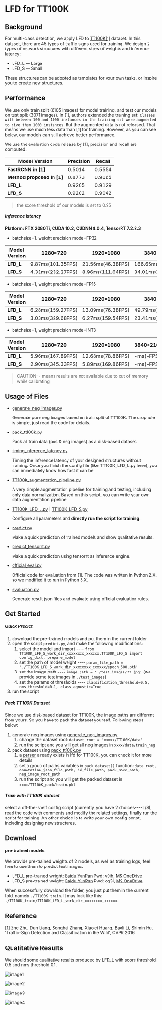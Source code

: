 # LFD for TT100K

## Background
For multi-class detection, we apply LFD to [TT100K[1]](http://cg.cs.tsinghua.edu.cn/traffic-sign/) dataset. In this dataset, there are 45 types of traffic signs used for training. 
We design 2 types of network structures with different sizes of weights and inference latency:
* LFD_L — Large
* LFD_S — Small

These structures can be adopted as templates for your own tasks, or inspire you to create new structures.

## Performance
We use only train split (6105 images) for model training, and test our models on test split (3071 images). In [1], authors extended the training set: `Classes with
between 100 and 1000 instances in the training set were augmented to give them 1000 instances`. But the augmented data is not released. That means we use much less
data than [1] for training. However, as you can see below, our models can still achieve better performance.

We use the evaluation code release by [1], precision and recall are computed.

Model Version|Precision|Recall
------|--------|----------
**FastRCNN in [1]**|0.5014    |0.5554
**Method proposed in [1]**|0.8773 | 0.9065
**LFD_L**|0.9205 |0.9129 
**LFD_S**|0.9202 |0.9042 
> the score threshold of our models is set to 0.95

##### Inference latency

**Platform: RTX 2080Ti, CUDA 10.2, CUDNN 8.0.4, TensorRT 7.2.2.3**

* batchsize=1, weight precision mode=FP32

Model Version|1280×720|1920×1080|3840×2160
-------------|-------|-------|--------
**LFD_L**|9.87ms(101.35FPS)|21.56ms(46.38FPS)|166.66ms(6.00FPS)
**LFD_S**|4.31ms(232.27FPS)|8.96ms(111.64FPS)|34.01ms(29.36FPS)

* batchsize=1, weight precision mode=FP16

Model Version|1280×720|1920×1080|3840×2160
-------------|-------|-------|--------
**LFD_L**|6.28ms(159.27FPS)|13.09ms(76.38FPS)|49.79ms(20.09FPS)
**LFD_S**|3.03ms(329.68FPS)|6.27ms(159.54FPS)|23.41ms(42.72FPS)

* batchsize=1, weight precision mode=INT8

Model Version|1280×720|1920×1080|3840×2160
-------------|-------|-------|--------
**LFD_L**|5.96ms(167.89FPS)|12.68ms(78.86FPS)|-ms(-FPS)
**LFD_S**|2.90ms(345.33FPS)|5.89ms(169.86FPS)|-ms(-FPS)

> CAUTION: `-` means results are not available due to out of memory while calibrating

## Usage of Files
* [generate_neg_images.py](./generate_neg_images.py) 
    
  Generate pure neg images based on train split of TT100K. The crop rule is simple, just read the code for details.
 
* [pack_tt100k.py](./pack_tt100k.py)
  
  Pack all train data (pos & neg images) as a disk-based dataset.
 
* [timing_inference_latency.py](./timing_inference_latency.py)

  Timing the inference latency of your designed structures without training. 
  Once you finish the config file (like TT100K_LFD_L.py here), you can immediately know how fast it can be.
 
* [TT100K_augmentation_pipeline.py](./TT100K_augmentation_pipeline.py)

  A very simple augmentation pipeline for training and testing, including only data normalization. Based on this script, you can write your own 
  data augmentation pipeline.
 
* [TT100K_LFD_L.py](./TT100K_LFD_L.py) | [TT100K_LFD_S.py](./TT100K_LFD_S.py)
  
  Configure all parameters and **directly run the script for training**.

* [predict.py](./predict.py)

  Make a quick prediction of trained models and show qualitative results.
 
* [predict_tensorrt.py](./predict_tensorrt.py)

  Make a quick prediction using tensorrt as inference engine.

* [official_eval.py](./official_eval.py)
  
  Official code for evaluation from [1]. The code was written in Python 2.X, so we modified it to run in Python 3.X.

* [evaluation.py](./evaluation.py)

  Generate result json files and evaluate using official evaluation rules.
  
## Get Started
##### Quick Predict
1. download the pre-trained models and put them in the current folder
2. open the script `predict.py`, and make the following modifications:
    1. select the model and import ---- `from TT100K_LFD_S_work_dir_xxxxxxxx_xxxxxx.TT100K_LFD_S import config_dict, prepare_model`
    2. set the path of model weight ---- `param_file_path = './TT100K_LFD_S_work_dir_xxxxxxxx_xxxxxx/epoch_500.pth'`
    3. set the image path ---- `image_path = './test_images/73.jpg'` (we provide some test images in `./test_images`)
    4. set the params of thresholds ---- `classification_threshold=0.5, nms_threshold=0.1, class_agnostic=True`
3. run the script

##### Pack TT100K Dataset
Since we use disk-based dataset for TT100K, the image paths are different from yours. So you have to pack the dataset yourself.
Following steps below:
1. generate neg images using [generate_neg_images.py](./generate_neg_images.py) 
   1. change the dataset root: `dataset_root = 'xxxxx/TT100K/data'`
   2. run the script and you will get all neg images in `xxxx/data/train_neg`
2. pack dataset using [pack_tt100k.py](./pack_tt100k.py)
   1. a [parser](../lfd/data_pipeline/dataset/tt100k_parser.py) already exists in lfd for TT100K, you can check it for more details
   2. set a group of paths variables in `pack_dataset()` function: `data_root, annotation_json_file_path, id_file_path, pack_save_path, neg_image_root_path`
   3. run the script and you will get the packed dataset in `xxxx/TT100K_pack/train.pkl`

##### Train with TT100K dataset
select a off-the-shelf config script (currently, you have 2 choices----L/S), read the code with comments and modify the related settings, 
finally run the script for training.
An other choice is to write your own config script, including designing new structures. 

## Download
#### pre-trained models
We provide pre-trained weights of 2 models, as well as training logs, feel free to use them to predict test images. 

* LFD_L pre-trained weight: [Baidu YunPan](https://pan.baidu.com/s/1iJw2q9O32gDW4lGbPgZlLg) Pwd: v0ih,  [MS OneDrive](https://1drv.ms/u/s!Av9h0YMgxdaSkDQSvLmSlEwMWKZm?e=1MtIVy)
* LFD_S pre-trained weight: [Baidu YunPan](https://pan.baidu.com/s/1RMik83mCANSnIon_y_bP-w) Pwd: oq3i,  [MS OneDrive](https://1drv.ms/u/s!Av9h0YMgxdaSkDWMnXkHOleWsc-K?e=19Kbwg)

When successfully download the folder, you just put them in the current fold, namely `./TT100K_train`. It may look like this:
`./TT100K_train/TT100K_LFD_L_work_dir_xxxxxxxx_xxxxxx`.

## Reference
[1] Zhe Zhu, Dun Liang, Songhai Zhang, Xiaolei Huang, Baoli Li, Shimin Hu, 'Traffic-Sign Detection and Classification in the Wild', CVPR 2016

## Qualitative Results
We should some qualitative results produced by LFD_L with score threshold 0.5 and nms threshold 0.1.

![image1](https://github.com/YonghaoHe/wiki-images/blob/main/LFD-wiki/TT100K_test_results/73_result_compressed.jpg)

![image2](https://github.com/YonghaoHe/wiki-images/blob/main/LFD-wiki/TT100K_test_results/66589_result_compressed.jpg)

![image3](https://github.com/YonghaoHe/wiki-images/blob/main/LFD-wiki/TT100K_test_results/74668_result_compressed.jpg)

![image4](https://github.com/YonghaoHe/wiki-images/blob/main/LFD-wiki/TT100K_test_results/94063_result_compressed.jpg)
